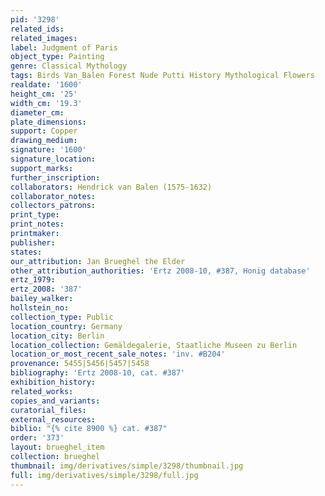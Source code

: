 ```yaml
---
pid: '3298'
related_ids: 
related_images: 
label: Judgment of Paris
object_type: Painting
genre: Classical Mythology
tags: Birds Van_Balen Forest Nude Putti History Mythological Flowers
realdate: '1600'
height_cm: '25'
width_cm: '19.3'
diameter_cm: 
plate_dimensions: 
support: Copper
drawing_medium: 
signature: '1600'
signature_location: 
support_marks: 
further_inscription: 
collaborators: Hendrick van Balen (1575-1632)
collaborator_notes: 
collectors_patrons: 
print_type: 
print_notes: 
printmaker: 
publisher: 
states: 
our_attribution: Jan Brueghel the Elder
other_attribution_authorities: 'Ertz 2008-10, #387, Honig database'
ertz_1979: 
ertz_2008: '387'
bailey_walker: 
hollstein_no: 
collection_type: Public
location_country: Germany
location_city: Berlin
location_collection: Gemäldegalerie, Staatliche Museen zu Berlin
location_or_most_recent_sale_notes: 'inv. #B204'
provenance: 5455|5456|5457|5458
bibliography: 'Ertz 2008-10, cat. #387'
exhibition_history: 
related_works: 
copies_and_variants: 
curatorial_files: 
external_resources: 
biblio: "{% cite 8900 %} cat. #387"
order: '373'
layout: brueghel_item
collection: brueghel
thumbnail: img/derivatives/simple/3298/thumbnail.jpg
full: img/derivatives/simple/3298/full.jpg
---
```

